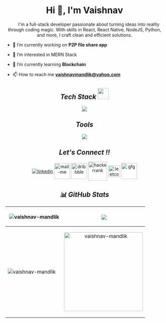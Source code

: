<h1 align="center">Hi 👋, I'm Vaishnav</h1>
<p align="center">
&nbsp;&nbsp;&nbsp;&nbsp;&nbsp;&nbsp;&nbsp;I'm a full-stack developer passionate about turning ideas into reality through coding magic. With skills in React, React Native, NodeJS, Python, and more, I craft clean and efficient solutions.
</p>

- 🔭 I’m currently working on **P2P file share app**

- 👀 I’m interested in MERN Stack

- 🌱 I’m currently learning **Blockchain**

- 📫 How to reach me **vaishnavmandlik@yahoo.com**



<h2 align="center"><i>Tech Stack <img src="https://camo.githubusercontent.com/beb64ff21c883e318e4f5db5231c2ba4175705bea1c9249e82a41ab375db4f75/68747470733a2f2f6d65646961322e67697068792e636f6d2f6d656469612f51737347456d706b79454f684243623765312f67697068792e6769663f6369643d656366303565343761306e336769316266716e74716d6f62386739616964316f796a327772336473336d67373030626c267269643d67697068792e676966" width="35"/></i></h2>
<p align="center">
  <a >
    <img src="https://skillicons.dev/icons?i=react,redux,materialui,tailwind,html,css,js,python,nodejs,express,mongodb,mysql,firebase" />
  </a>
</p>

</p>

<h2 align="center"><i>Tools</i></h2>
<p align="center">
  <a >
    <img src="https://skillicons.dev/icons?i=git,github,gitlab,heroku,netlify,bash,vscode,idea,xd" />
  </a>
</p>

<h2 align="center"><i>Let's Connect !!</i></h2>

<p align="center">
  <a href="https://www.linkedin.com/in/vaishnavmandlik/" target="blank"><img align="center" src="https://skillicons.dev/icons?i=linkedin" alt="linkedin" /></a>
  <a title="vaishnavmandlik@yahoo.com" href="mailto:vaishnavmandlik@yahoo.com" target="blank"><img align="center"  src="https://cdn-icons-png.flaticon.com/128/888/888853.png"  width="50px"   alt="mail-me" /></a>
  <a href="https://dribbble.com/vaishnavmandlik" target="blank"><img align="center" src="https://raw.githubusercontent.com/rahuldkjain/github-profile-readme-generator/master/src/images/icons/Social/dribbble.svg" width="50px"  alt="dribbble" /></a>
  <a href="https://www.hackerrank.com/vaishnavmandlik" target="_blank"><img align="center" src="https://raw.githubusercontent.com/rahuldkjain/github-profile-readme-generator/master/src/images/icons/Social/hackerrank.svg"  width="60px" alt="hackerrank" /></a>
    <a href="https://leetcode.com/vaishnavmandlik" target="_blank"><img align="center" src="https://raw.githubusercontent.com/rahuldkjain/github-profile-readme-generator/master/src/images/icons/Social/leet-code.svg" width="37px" alt="leetcode" /></a>
    <a href="https://auth.geeksforgeeks.org/user/vaishnav_mandlik/practice/" target="_blank"><img align="center" src="https://raw.githubusercontent.com/rahuldkjain/github-profile-readme-generator/master/src/images/icons/Social/geeks-for-geeks.svg" width="50px" alt="gfg" /></a>
</p>

<h2 align="center"><i>📊 GitHub Stats</i></h2>

| <p>&nbsp;<img align="center" src="https://github-readme-stats.vercel.app/api?username=vaishnav-mandlik&show_icons=true&&theme=dark" alt="vaishnav-mandlik" /></p> | <p>&nbsp;<a href="#no_route"><img align="center" src="https://github-readme-stats.vercel.app/api/top-langs/?username=vaishnav-mandlik&layout=compact&theme=dark" /></a></p> |
| -- | --- |
| <p><img align="center" src="https://github-readme-streak-stats.herokuapp.com/?user=vaishnav-mandlik&theme=dark" alt="vaishnav-mandlik" /></p> | <p align='center'><img align="center" src="https://i.giphy.com/media/qgQUggAC3Pfv687qPC/giphy.gif" alt="vaishnav-mandlik" width='250px' height='250px'/></p> |

